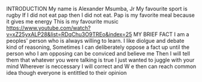INTRODUCTION
My name is Alexander Msumba, Jr
My favourite sport is rugby
If I  did not eat pap then I did not eat. Pap is my favorite meal because it gives me energy
This is my favourite music https://www.youtube.com/watch?v=xZ25yxALP28&list=RDqChu3O9TREo&index=25
MY BRIEF FACT 
I am a peoples' person who is always willing to learn. I like diolgue and debate kind of reasoning, 
Sometimes I can deliberately oppose a fact up until the person who I am opposing can be conviced and believe me
Then I will tell them that whatever you were talking is true I just wanted to juggle with your mind
Wherever is neccessary I will correct and W e then can reach common idea though everyone is entittled to their opinion
